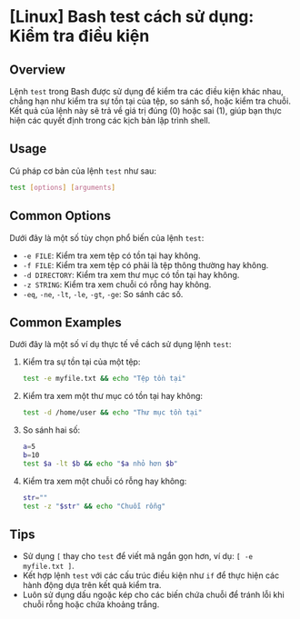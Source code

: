 # [Linux] Bash test cách sử dụng: Kiểm tra điều kiện

## Overview
Lệnh `test` trong Bash được sử dụng để kiểm tra các điều kiện khác nhau, chẳng hạn như kiểm tra sự tồn tại của tệp, so sánh số, hoặc kiểm tra chuỗi. Kết quả của lệnh này sẽ trả về giá trị đúng (0) hoặc sai (1), giúp bạn thực hiện các quyết định trong các kịch bản lập trình shell.

## Usage
Cú pháp cơ bản của lệnh `test` như sau:
```bash
test [options] [arguments]
```

## Common Options
Dưới đây là một số tùy chọn phổ biến của lệnh `test`:
- `-e FILE`: Kiểm tra xem tệp có tồn tại hay không.
- `-f FILE`: Kiểm tra xem tệp có phải là tệp thông thường hay không.
- `-d DIRECTORY`: Kiểm tra xem thư mục có tồn tại hay không.
- `-z STRING`: Kiểm tra xem chuỗi có rỗng hay không.
- `-eq`, `-ne`, `-lt`, `-le`, `-gt`, `-ge`: So sánh các số.

## Common Examples
Dưới đây là một số ví dụ thực tế về cách sử dụng lệnh `test`:

1. Kiểm tra sự tồn tại của một tệp:
   ```bash
   test -e myfile.txt && echo "Tệp tồn tại"
   ```

2. Kiểm tra xem một thư mục có tồn tại hay không:
   ```bash
   test -d /home/user && echo "Thư mục tồn tại"
   ```

3. So sánh hai số:
   ```bash
   a=5
   b=10
   test $a -lt $b && echo "$a nhỏ hơn $b"
   ```

4. Kiểm tra xem một chuỗi có rỗng hay không:
   ```bash
   str=""
   test -z "$str" && echo "Chuỗi rỗng"
   ```

## Tips
- Sử dụng `[` thay cho `test` để viết mã ngắn gọn hơn, ví dụ: `[ -e myfile.txt ]`.
- Kết hợp lệnh `test` với các cấu trúc điều kiện như `if` để thực hiện các hành động dựa trên kết quả kiểm tra.
- Luôn sử dụng dấu ngoặc kép cho các biến chứa chuỗi để tránh lỗi khi chuỗi rỗng hoặc chứa khoảng trắng.